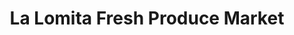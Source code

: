 ---
title: "La Lomita Fresh Produce Market"
url: /la-porte/la-lomita-fresh-produce-market/
shop: greengrocer
---